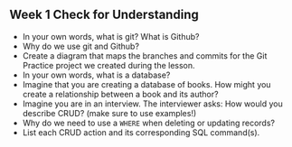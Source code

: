## Week 1 Check for Understanding

* In your own words, what is git?  What is Github?
* Why do we use git and Github?
* Create a diagram that maps the branches and commits for the Git Practice project we created during the lesson.
* In your own words, what is a database?
* Imagine that you are creating a database of books.  How might you create a relationship between a book and its author?
* Imagine you are in an interview.  The interviewer asks: How would you describe CRUD? (make sure to use examples!)
* Why do we need to use a `WHERE` when deleting or updating records?
* List each CRUD action and its corresponding SQL command(s).